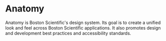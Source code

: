# Anatomy

Anatomy is Boston Scientific's design system. Its goal is to create a unified look and feel across Boston Scientific applications. It also promotes design and development best practices and accessibility standards.

